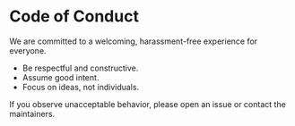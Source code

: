 # Code of Conduct

We are committed to a welcoming, harassment-free experience for everyone.
- Be respectful and constructive.
- Assume good intent.
- Focus on ideas, not individuals.

If you observe unacceptable behavior, please open an issue or contact the maintainers.
